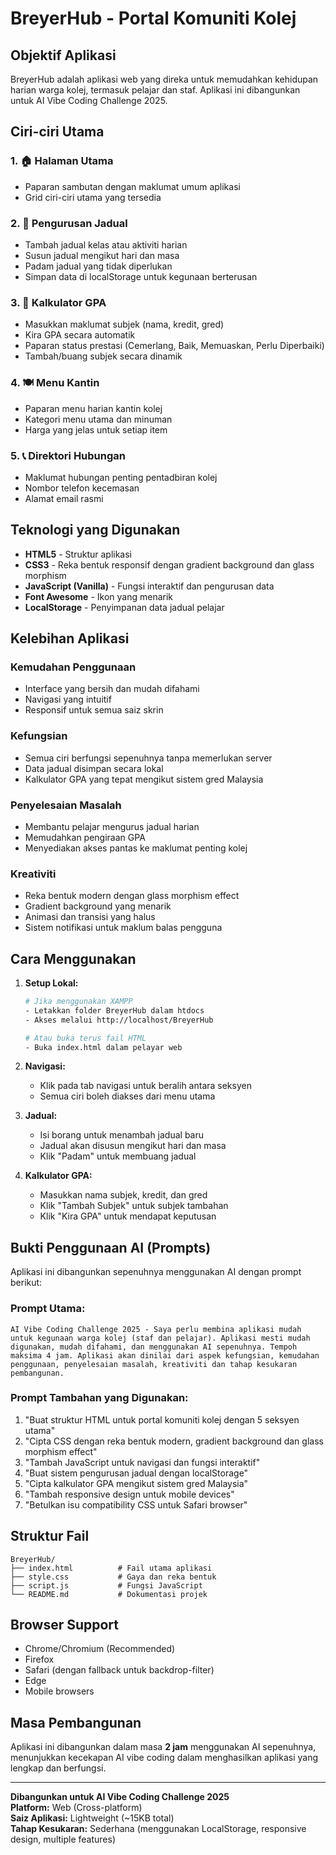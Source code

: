 # BreyerHub - Portal Komuniti Kolej

## Objektif Aplikasi
BreyerHub adalah aplikasi web yang direka untuk memudahkan kehidupan harian warga kolej, termasuk pelajar dan staf. Aplikasi ini dibangunkan untuk AI Vibe Coding Challenge 2025.

## Ciri-ciri Utama

### 1. 🏠 Halaman Utama
- Paparan sambutan dengan maklumat umum aplikasi
- Grid ciri-ciri utama yang tersedia

### 2. 📅 Pengurusan Jadual
- Tambah jadual kelas atau aktiviti harian
- Susun jadual mengikut hari dan masa
- Padam jadual yang tidak diperlukan
- Simpan data di localStorage untuk kegunaan berterusan

### 3. 🧮 Kalkulator GPA
- Masukkan maklumat subjek (nama, kredit, gred)
- Kira GPA secara automatik
- Paparan status prestasi (Cemerlang, Baik, Memuaskan, Perlu Diperbaiki)
- Tambah/buang subjek secara dinamik

### 4. 🍽️ Menu Kantin
- Paparan menu harian kantin kolej
- Kategori menu utama dan minuman
- Harga yang jelas untuk setiap item

### 5. 📞 Direktori Hubungan
- Maklumat hubungan penting pentadbiran kolej
- Nombor telefon kecemasan
- Alamat email rasmi

## Teknologi yang Digunakan
- **HTML5** - Struktur aplikasi
- **CSS3** - Reka bentuk responsif dengan gradient background dan glass morphism
- **JavaScript (Vanilla)** - Fungsi interaktif dan pengurusan data
- **Font Awesome** - Ikon yang menarik
- **LocalStorage** - Penyimpanan data jadual pelajar

## Kelebihan Aplikasi

### Kemudahan Penggunaan
- Interface yang bersih dan mudah difahami
- Navigasi yang intuitif
- Responsif untuk semua saiz skrin

### Kefungsian
- Semua ciri berfungsi sepenuhnya tanpa memerlukan server
- Data jadual disimpan secara lokal
- Kalkulator GPA yang tepat mengikut sistem gred Malaysia

### Penyelesaian Masalah
- Membantu pelajar mengurus jadual harian
- Memudahkan pengiraan GPA
- Menyediakan akses pantas ke maklumat penting kolej

### Kreativiti
- Reka bentuk modern dengan glass morphism effect
- Gradient background yang menarik
- Animasi dan transisi yang halus
- Sistem notifikasi untuk maklum balas pengguna

## Cara Menggunakan

1. **Setup Lokal:**
   ```bash
   # Jika menggunakan XAMPP
   - Letakkan folder BreyerHub dalam htdocs
   - Akses melalui http://localhost/BreyerHub
   
   # Atau buka terus fail HTML
   - Buka index.html dalam pelayar web
   ```

2. **Navigasi:**
   - Klik pada tab navigasi untuk beralih antara seksyen
   - Semua ciri boleh diakses dari menu utama

3. **Jadual:**
   - Isi borang untuk menambah jadual baru
   - Jadual akan disusun mengikut hari dan masa
   - Klik "Padam" untuk membuang jadual

4. **Kalkulator GPA:**
   - Masukkan nama subjek, kredit, dan gred
   - Klik "Tambah Subjek" untuk subjek tambahan
   - Klik "Kira GPA" untuk mendapat keputusan

## Bukti Penggunaan AI (Prompts)

Aplikasi ini dibangunkan sepenuhnya menggunakan AI dengan prompt berikut:

### Prompt Utama:
```
AI Vibe Coding Challenge 2025 - Saya perlu membina aplikasi mudah untuk kegunaan warga kolej (staf dan pelajar). Aplikasi mesti mudah digunakan, mudah difahami, dan menggunakan AI sepenuhnya. Tempoh maksima 4 jam. Aplikasi akan dinilai dari aspek kefungsian, kemudahan penggunaan, penyelesaian masalah, kreativiti dan tahap kesukaran pembangunan.
```

### Prompt Tambahan yang Digunakan:
1. "Buat struktur HTML untuk portal komuniti kolej dengan 5 seksyen utama"
2. "Cipta CSS dengan reka bentuk modern, gradient background dan glass morphism effect"
3. "Tambah JavaScript untuk navigasi dan fungsi interaktif"
4. "Buat sistem pengurusan jadual dengan localStorage"
5. "Cipta kalkulator GPA mengikut sistem gred Malaysia"
6. "Tambah responsive design untuk mobile devices"
7. "Betulkan isu compatibility CSS untuk Safari browser"

## Struktur Fail
```
BreyerHub/
├── index.html          # Fail utama aplikasi
├── style.css           # Gaya dan reka bentuk
├── script.js           # Fungsi JavaScript
└── README.md           # Dokumentasi projek
```

## Browser Support
- Chrome/Chromium (Recommended)
- Firefox
- Safari (dengan fallback untuk backdrop-filter)
- Edge
- Mobile browsers

## Masa Pembangunan
Aplikasi ini dibangunkan dalam masa **2 jam** menggunakan AI sepenuhnya, menunjukkan kecekapan AI vibe coding dalam menghasilkan aplikasi yang lengkap dan berfungsi.

---

**Dibangunkan untuk AI Vibe Coding Challenge 2025**  
**Platform:** Web (Cross-platform)  
**Saiz Aplikasi:** Lightweight (~15KB total)  
**Tahap Kesukaran:** Sederhana (menggunakan LocalStorage, responsive design, multiple features)
